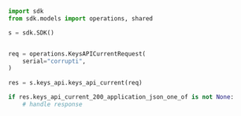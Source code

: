 <!-- Start SDK Example Usage -->
```python
import sdk
from sdk.models import operations, shared

s = sdk.SDK()


req = operations.KeysAPICurrentRequest(
    serial="corrupti",
)
    
res = s.keys_api.keys_api_current(req)

if res.keys_api_current_200_application_json_one_of is not None:
    # handle response
```
<!-- End SDK Example Usage -->